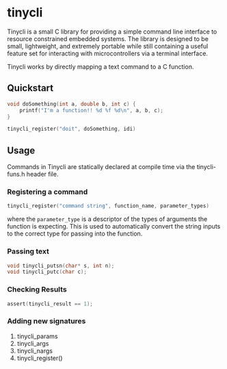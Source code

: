 # tinycli

Tinycli is a small C library for providing a simple command line interface
to resource constrained embedded systems. The library is designed to be small,
lightweight, and extremely portable while still containing a useful feature
set for interacting with microcontrollers via a terminal interface.

Tinycli works by directly mapping a text command to a C function.


## Quickstart


```C
void doSomething(int a, double b, int c) {
    printf("I'm a function!! %d %f %d\n", a, b, c);
}
```

```C
tinycli_register("doit", doSomething, idi)
```

## Usage

Commands in Tinycli are statically declared at compile time via the tinycli-funs.h
header file.


### Registering a command

```C
tinycli_register("command string", function_name, parameter_types)
```

where the `parameter_type` is a descriptor of the types of arguments the
function is expecting. This is used to automatically convert the string inputs
to the correct type for passing into the function.

### Passing text
```C
void tinycli_putsn(char* s, int n);
void tinycli_putc(char c);
```
### Checking Results
```C
assert(tinycli_result == 1);
```

### Adding new signatures

1) tinycli_params
2) tinycli_args
3) tinycli_nargs
4) tinycli_register()

